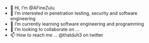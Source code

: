 - 👋 Hi, I’m @AFineZulu
- 👀 I’m interested in penetration testing, security and software engineering 
- 🌱 I’m currently learning software engineering and programming 
- 💞️ I’m looking to collaborate on ...
- 📫 How to reach me ... @thatduh3 on twitter

<!---
AFineZulu/AFineZulu is a ✨ special ✨ repository because its `README.md` (this file) appears on your GitHub profile.
You can click the Preview link to take a look at your changes.
--->
